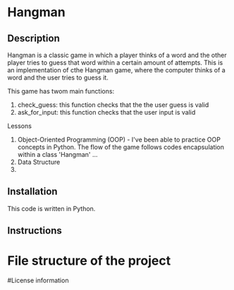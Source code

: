 # Hangman
## Description
Hangman is a classic game in which a player thinks of a word and the other player tries to guess that word within a certain amount of attempts.
This is an implementation of cthe Hangman game, where the computer thinks of a word and the user tries to guess it. 

This game has twom main functions:
1) check_guess: this function checks that the the user guess is valid
2) ask_for_input: this function checks that the user input is valid

Lessons 
1) Object-Oriented Programming (OOP) - I've been able to practice OOP concepts in Python. The flow of the game follows codes encapsulation within a class 'Hangman' ...
2) Data Structure
3) 

## Installation 
This code is written in Python.

## Instructions
# File structure of the project
#License information

